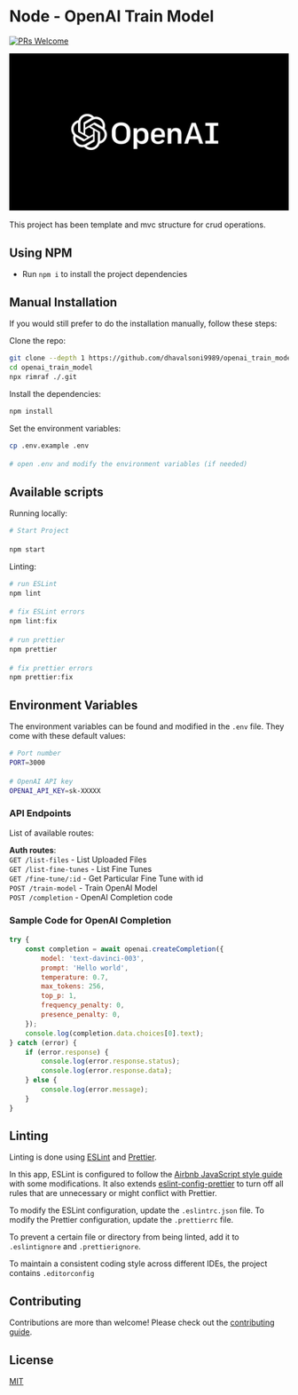 # Node - OpenAI Train Model

[![PRs Welcome](https://img.shields.io/badge/PRs-welcome-brightgreen.svg?style=flat-square)](https://makeapullrequest.com)

![alt text](https://github.com/dhavalsoni9989/openai_train_model/blob/3d68633a15c3eecd55f6166eb3b153a93123e056/public/openai.png?raw=true)

This project has been template and mvc structure for crud operations.

## Using NPM

-   Run `npm i` to install the project dependencies

## Manual Installation

If you would still prefer to do the installation manually, follow these steps:

Clone the repo:

```bash
git clone --depth 1 https://github.com/dhavalsoni9989/openai_train_model.git
cd openai_train_model
npx rimraf ./.git
```

Install the dependencies:

```bash
npm install
```

Set the environment variables:

```bash
cp .env.example .env

# open .env and modify the environment variables (if needed)
```

## Available scripts

Running locally:

```bash
# Start Project

npm start

```

Linting:

```bash
# run ESLint
npm lint

# fix ESLint errors
npm lint:fix

# run prettier
npm prettier

# fix prettier errors
npm prettier:fix
```

## Environment Variables

The environment variables can be found and modified in the `.env` file. They come with these default values:

```bash
# Port number
PORT=3000

# OpenAI API key
OPENAI_API_KEY=sk-XXXXX
```

### API Endpoints

List of available routes:

**Auth routes**:\
`GET /list-files` - List Uploaded Files\
`GET /list-fine-tunes` - List Fine Tunes\
`GET /fine-tune/:id` - Get Particular Fine Tune with id\
`POST /train-model` - Train OpenAI Model\
`POST /completion` - OpenAI Completion code

### Sample Code for OpenAI Completion

```javascript
try {
    const completion = await openai.createCompletion({
        model: 'text-davinci-003',
        prompt: 'Hello world',
        temperature: 0.7,
        max_tokens: 256,
        top_p: 1,
        frequency_penalty: 0,
        presence_penalty: 0,
    });
    console.log(completion.data.choices[0].text);
} catch (error) {
    if (error.response) {
        console.log(error.response.status);
        console.log(error.response.data);
    } else {
        console.log(error.message);
    }
}
```

## Linting

Linting is done using [ESLint](https://eslint.org/) and [Prettier](https://prettier.io).

In this app, ESLint is configured to follow the [Airbnb JavaScript style guide](https://github.com/airbnb/javascript/tree/master/packages/eslint-config-airbnb-base) with some modifications. It also extends [eslint-config-prettier](https://github.com/prettier/eslint-config-prettier) to turn off all rules that are unnecessary or might conflict with Prettier.

To modify the ESLint configuration, update the `.eslintrc.json` file. To modify the Prettier configuration, update the `.prettierrc` file.

To prevent a certain file or directory from being linted, add it to `.eslintignore` and `.prettierignore`.

To maintain a consistent coding style across different IDEs, the project contains `.editorconfig`

## Contributing

Contributions are more than welcome! Please check out the [contributing guide](CONTRIBUTING.md).

## License

[MIT](LICENSE)
